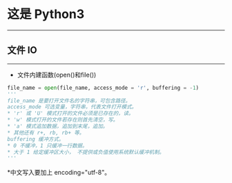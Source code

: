 # 这是 Python3

---
## 文件 IO

---
* 文件内建函数(open()和file())

``` python
file_name = open(file_name, access_mode = 'r', buffering = -1)
'''
file_name 是要打开文件名的字符串，可包含路径。
access_mode 可选变量，字符串，代表文件打开模式。
* 'r' 或 'U' 模式打开的文件必须是已存在的，读。
* 'w' 模式打开的文件若存在则首先清空，写。
* 'a' 模式追加数据，追加到末尾，追加。
* 其他还有 r+, rb, rb+ 等。
buffering 缓冲方式。
* 0 不缓冲，1 只缓冲一行数据。
* 大于 1 给定缓冲区大小， 不提供或负值使用系统默认缓冲机制。
'''
``` 
*中文写入要加上 encoding="utf-8"。
